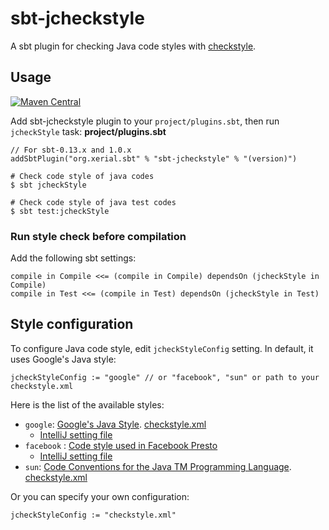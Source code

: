 # sbt-jcheckstyle
A sbt plugin for checking Java code styles with [checkstyle](http://checkstyle.sourceforge.net/).

## Usage
 [![Maven Central](https://maven-badges.herokuapp.com/maven-central/org.xerial.sbt/sbt-jcheckstyle/badge.svg)](https://maven-badges.herokuapp.com/maven-central/org.xerial.sbt/sbt-jcheckstyle)

Add sbt-jcheckstyle plugin to your `project/plugins.sbt`, then run `jcheckStyle` task:
**project/plugins.sbt**
```
// For sbt-0.13.x and 1.0.x
addSbtPlugin("org.xerial.sbt" % "sbt-jcheckstyle" % "(version)")
```

```
# Check code style of java codes
$ sbt jcheckStyle

# Check code style of java test codes
$ sbt test:jcheckStyle
```

### Run style check before compilation

Add the following sbt settings:
```
compile in Compile <<= (compile in Compile) dependsOn (jcheckStyle in Compile)
compile in Test <<= (compile in Test) dependsOn (jcheckStyle in Test)
```

## Style configuration

To configure Java code style, edit `jcheckStyleConfig` setting. In default, it uses Google's Java style:

```
jcheckStyleConfig := "google" // or "facebook", "sun" or path to your checkstyle.xml
```

Here is the list of the available styles:

* `google`:  [Google's Java Style](https://google.github.io/styleguide/javaguide.html). [checkstyle.xml](https://github.com/checkstyle/checkstyle/blob/master/src/main/resources/google_checks.xml)
  * [IntelliJ setting file](https://github.com/google/styleguide/blob/gh-pages/intellij-java-google-style.xml)
* `facebook` : [Code style used in Facebook Presto](https://github.com/facebook/presto/blob/master/src/checkstyle/checks.xml)
  * [IntelliJ setting file](https://raw.githubusercontent.com/airlift/codestyle/master/IntelliJIdea13/Airlift.xml)
* `sun`: [Code Conventions for the Java TM Programming Language](http://www.oracle.com/technetwork/java/codeconvtoc-136057.html).
[checkstyle.xml](https://github.com/checkstyle/checkstyle/blob/master/src/main/resources/sun_checks.xml)

Or you can specify your own configuration:
```
jcheckStyleConfig := "checkstyle.xml"
```
